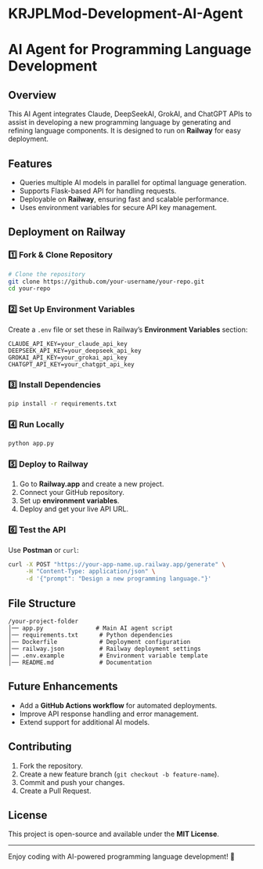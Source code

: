 # KRJPLMod-Development-AI-Agent
# AI Agent for Programming Language Development

## Overview
This AI Agent integrates Claude, DeepSeekAI, GrokAI, and ChatGPT APIs to assist in developing a new programming language by generating and refining language components. It is designed to run on **Railway** for easy deployment.

## Features
- Queries multiple AI models in parallel for optimal language generation.
- Supports Flask-based API for handling requests.
- Deployable on **Railway**, ensuring fast and scalable performance.
- Uses environment variables for secure API key management.

## Deployment on Railway
### 1️⃣ Fork & Clone Repository
```bash
# Clone the repository
git clone https://github.com/your-username/your-repo.git
cd your-repo
```

### 2️⃣ Set Up Environment Variables
Create a `.env` file or set these in Railway’s **Environment Variables** section:
```
CLAUDE_API_KEY=your_claude_api_key
DEEPSEEK_API_KEY=your_deepseek_api_key
GROKAI_API_KEY=your_grokai_api_key
CHATGPT_API_KEY=your_chatgpt_api_key
```

### 3️⃣ Install Dependencies
```bash
pip install -r requirements.txt
```

### 4️⃣ Run Locally
```bash
python app.py
```

### 5️⃣ Deploy to Railway
1. Go to **Railway.app** and create a new project.
2. Connect your GitHub repository.
3. Set up **environment variables**.
4. Deploy and get your live API URL.

### 6️⃣ Test the API
Use **Postman** or `curl`:
```bash
curl -X POST "https://your-app-name.up.railway.app/generate" \
     -H "Content-Type: application/json" \
     -d '{"prompt": "Design a new programming language."}'
```

## File Structure
```
/your-project-folder  
│── app.py               # Main AI agent script  
│── requirements.txt      # Python dependencies  
│── Dockerfile            # Deployment configuration  
│── railway.json          # Railway deployment settings  
│── .env.example          # Environment variable template  
│── README.md             # Documentation
```

## Future Enhancements
- Add a **GitHub Actions workflow** for automated deployments.
- Improve API response handling and error management.
- Extend support for additional AI models.

## Contributing
1. Fork the repository.
2. Create a new feature branch (`git checkout -b feature-name`).
3. Commit and push your changes.
4. Create a Pull Request.

## License
This project is open-source and available under the **MIT License**.

---

Enjoy coding with AI-powered programming language development! 🚀

